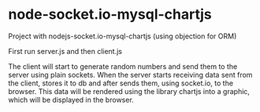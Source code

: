 # node-socket.io-mysql-chartjs

Project with nodejs-socket.io-mysql-chartjs (using objection for ORM)

First run server.js and then client.js

The client will start to generate random numbers and send them to the server using plain sockets. When the server starts receiving data sent from the client, stores it to db and after
sends them, using socket.io, to the browser. This data will be rendered using the library chartjs into a graphic, which will be displayed in the browser.
